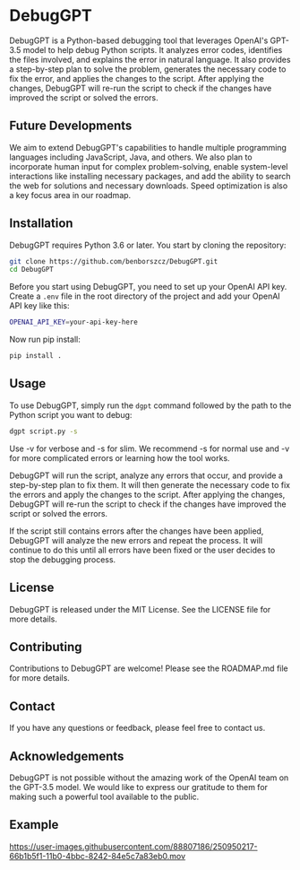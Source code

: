 # DebugGPT

DebugGPT is a Python-based debugging tool that leverages OpenAI's GPT-3.5 model to help debug Python scripts. It analyzes error codes, identifies the files involved, and explains the error in natural language. It also provides a step-by-step plan to solve the problem, generates the necessary code to fix the error, and applies the changes to the script. After applying the changes, DebugGPT will re-run the script to check if the changes have improved the script or solved the errors.

## Future Developments

We aim to extend DebugGPT's capabilities to handle multiple programming languages including JavaScript, Java, and others. We also plan to incorporate human input for complex problem-solving, enable system-level interactions like installing necessary packages, and add the ability to search the web for solutions and necessary downloads. Speed optimization is also a key focus area in our roadmap.

## Installation

DebugGPT requires Python 3.6 or later. You start by cloning the repository:

```bash
git clone https://github.com/benborszcz/DebugGPT.git
cd DebugGPT
```

Before you start using DebugGPT, you need to set up your OpenAI API key. Create a `.env` file in the root directory of the project and add your OpenAI API key like this:

```bash
OPENAI_API_KEY=your-api-key-here
```

Now run pip install:
```bash
pip install .
```
## Usage

To use DebugGPT, simply run the `dgpt` command followed by the path to the Python script you want to debug:

```bash
dgpt script.py -s
```
Use -v for verbose and -s for slim. We recommend -s for normal use and -v for more complicated errors or learning how the tool works.

DebugGPT will run the script, analyze any errors that occur, and provide a step-by-step plan to fix them. It will then generate the necessary code to fix the errors and apply the changes to the script. After applying the changes, DebugGPT will re-run the script to check if the changes have improved the script or solved the errors.

If the script still contains errors after the changes have been applied, DebugGPT will analyze the new errors and repeat the process. It will continue to do this until all errors have been fixed or the user decides to stop the debugging process.

## License

DebugGPT is released under the MIT License. See the LICENSE file for more details.

## Contributing

Contributions to DebugGPT are welcome! Please see the ROADMAP.md file for more details.

## Contact

If you have any questions or feedback, please feel free to contact us.

## Acknowledgements

DebugGPT is not possible without the amazing work of the OpenAI team on the GPT-3.5 model. We would like to express our gratitude to them for making such a powerful tool available to the public.

## Example
https://user-images.githubusercontent.com/88807186/250950217-66b1b5f1-11b0-4bbc-8242-84e5c7a83eb0.mov

